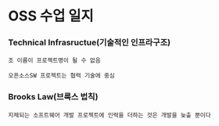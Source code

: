 # OSS 수업 일지
### Technical Infrasructue(기술적인 인프라구조)
```
조 이름이 프로젝트명이 될 수 없음

오픈소스SW 프로젝트는 협력 기술에 중심
```
### Brooks Law(브룩스 법칙)
```
지체되는 소프트웨어 개발 프로젝트에 인력을 더하는 것은 개발을 늦출 뿐이다
```


